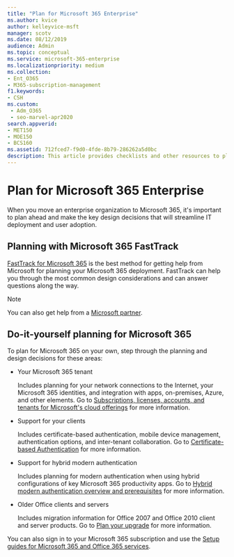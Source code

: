 ```yaml
---
title: "Plan for Microsoft 365 Enterprise"
ms.author: kvice
author: kelleyvice-msft
manager: scotv
ms.date: 08/12/2019
audience: Admin
ms.topic: conceptual
ms.service: microsoft-365-enterprise
ms.localizationpriority: medium
ms.collection: 
- Ent_O365
- M365-subscription-management
f1.keywords:
- CSH
ms.custom: 
 - Adm_O365
 - seo-marvel-apr2020
search.appverid:
- MET150
- MOE150
- BCS160
ms.assetid: 712fced7-f9d0-4fde-8b79-286262a5d0bc
description: This article provides checklists and other resources to plan for your Microsoft 365 Enterprise deployment.
---
```


# Plan for Microsoft 365 Enterprise

When you move an enterprise organization to Microsoft 365, it's important to plan ahead and make the key design decisions that will streamline IT deployment and user adoption. 

## Planning with Microsoft 365 FastTrack

[FastTrack for Microsoft 365](https://www.microsoft.com/fasttrack/microsoft-365) is the best method for getting help from Microsoft for planning your Microsoft 365 deployment. FastTrack can help you through the most common design considerations and can answer questions along the way. 

>[!Note]
>You can also get help from a [Microsoft partner](https://www.microsoft.com/solution-providers/home).
>

## Do-it-yourself planning for Microsoft 365

To plan for Microsoft 365 on your own, step through the planning and design decisions for these areas:

- Your Microsoft 365 tenant

  Includes planning for your network connections to the Internet, your Microsoft 365 identities, and integration with apps, on-premises, Azure, and other elements. Go to [Subscriptions, licenses, accounts, and tenants for Microsoft's cloud offerings](subscriptions-licenses-accounts-and-tenants-for-microsoft-cloud-offerings.md) for more information.

- Support for your clients

  Includes certificate-based authentication, mobile device management, authentication options, and inter-tenant collaboration. Go to [Certificate-based Authentication](microsoft-365-client-support-certificate-based-authentication.md) for more information.

- Support for hybrid modern authentication

  Includes planning for modern authentication when using hybrid configurations of key Microsoft 365 productivity apps. Go to [Hybrid modern authentication overview and prerequisites](hybrid-modern-auth-overview.md) for more information.

- Older Office clients and servers

  Includes migration information for Office 2007 and Office 2010 client and server products. Go to [Plan your upgrade](plan-upgrade-previous-versions-office.md) for more information.

You can also sign in to your Microsoft 365 subscription and use the [Setup guides for Microsoft 365 and Office 365 services](setup-guides-for-microsoft-365.md).
